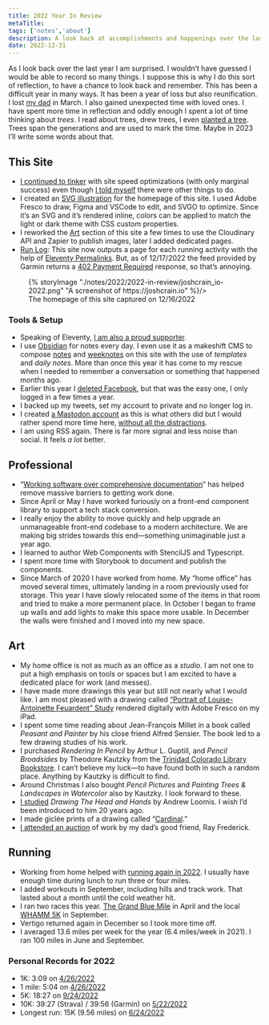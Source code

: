 ```yaml
---
title: 2022 Year In Review
metaTitle: 
tags: ['notes','about']
description: A look back at accomplishments and happenings over the last year. 
date: 2022-12-31
---
```


As I look back over the last year I am surprised. I wouldn’t have guessed I would be able to record so many things. I suppose this is why I do this sort of reflection, to have a chance to look back and remember. This has been a difficult year in many ways. It has been a year of loss but also reunification. I lost [my dad](https://joshcrain.io/ancestry/ancestors/samuel-e-crain/) in March. I also gained unexpected time with loved ones. I have spent more time in reflection and oddly enough I spent a lot of time thinking about *trees*. I read about trees, drew trees, I even [planted a tree](/notes/2022/weeknote-18-2022/). Trees span the generations and are used to mark the time. Maybe in 2023 I’ll write some words about that. 

## This Site
- [I continued to tinker](/notes/2022/joshtimization/) with site speed optimizations (with only marginal success) even though [I told myself](/notes/2022/not-so-fast/) there were other things to do.
- I created an [SVG illustration](/notes/2022/svg-self-portrait/) for the homepage of this site. I used Adobe Fresco to draw, Figma and VSCode to edit, and SVGO to optimize. Since it‘s an SVG and it’s rendered inline, colors can be applied to match the light or dark theme with CSS custom properties. 
- I reworked the [Art](/art/) section of this site a few times to use the Cloudinary API and Zapier to publish images, later I added dedicated pages. 
- [Run Log](/running/): This site now outputs a page for each running activity with the help of [Eleventy Permalinks](https://www.11ty.dev/docs/pagination/#remapping-with-permalinks). But, as of 12/17/2022 the feed provided by Garmin returns a [402 Payment Required](https://developer.mozilla.org/en-US/docs/Web/HTTP/Status/402) response, so that’s annoying.

<figure>
{% storyImage "./notes/2022/2022-in-review/joshcrain_io-2022.png" "A screenshot of https://joshcrain.io" %}/>
	<figcaption>
	The homepage of this site captured on 12/16/2022
	</figcaption>
</figure>

### Tools & Setup
- Speaking of Eleventy, [I am also a proud supporter](https://www.zachleat.com/web/eleventy-one-point-oh/). 
- I use [Obsidian](https://obsidian.md/) for notes every day. I even use it as a makeshift CMS to compose [notes](/notes/) and [weeknotes](/tags/weeknotes/) on this site with the use of *templates* and *daily notes*. More than once this year it has come to my rescue when I needed to remember a conversation or something that happened months ago. 
- Earlier this year I [deleted Facebook](https://deletefacebook.com/), but that was the easy one, I only logged in a few times a year. 
- I backed up my tweets, set my account to private and no longer log in. 
- I created [a Mastodon account](https://indieweb.social/@joshcrain) as this is what others did but I would rather spend more time here, [without all the distractions](/notes/2022/a-lonely-place/). 
- I am using RSS again. There is far more signal and less noise than social. It feels *a lot* better. 

## Professional 
- “[Working software over comprehensive documentation](https://agilemanifesto.org/)” has helped remove massive barriers to getting work done. 
- Since April or May I have worked furiously on a front-end component library to support a tech stack conversion.  
- I really enjoy the ability to move quickly and help upgrade an unmanageable front-end codebase to a modern architecture. We are making big strides towards this end—something unimaginable just a year ago. 
- I learned to author Web Components with StencilJS and Typescript. 
- I spent more time with Storybook to document and publish the components. 
- Since March of 2020 I have worked from home. My “home office” has moved several times, ultimately landing in a room previously used for storage. This year I have slowly relocated some of the items in that room and tried to make a more permanent place. In October I began to frame up walls and add lights to make this space more usable. In December the walls were finished and I moved into my new space. 

## Art
- My home office is not as much as an office as a *studio*. I am not one to put a high emphasis on tools or spaces but I am excited to have a dedicated place for work (and messes).
- I have made more drawings this year but still not nearly what I would like. I am most pleased with a drawing called [“Portrait of Louise-Antoinette Feuardent” Study](/art/portrait-of-louise-antoinette-feuardent-study/) rendered digitally with Adobe Fresco on my iPad. 
- I spent some time reading about Jean-François Millet in a book called *Peasant and Painter* by his close friend Alfred Sensier. The book led to a few drawing studies of his work.
- I purchased *Rendering In Pencil* by Arthur L. Guptill, and *Pencil Broadsides* by Theodore Kautzky from the [Trinidad Colorado Library Bookstore](https://librarybookstore-trinidadcolorado.org/). I can’t believe my luck—to have found both in such a random place. Anything by Kautzky is difficult to find. 
- Around Christmas I also bought *Pencil Pictures* and *Painting Trees &amp; Landscapes in Watercolor* also by Kautzky. I look forward to these. 
- [I studied](/art/loomis-studies/) *Drawing The Head and Hands* by Andrew Loomis. I wish I’d been introduced to him 20 years ago. 
- I made giclée prints of a drawing called “[Cardinal](/art/cardinal/).”
- [I attended an auction](/notes/2022/ray-frederick-sale/) of work by my dad’s good friend, Ray Frederick. 

## Running
- Working from home helped with [running again in 2022](/running/2022/). I usually have enough time during lunch to run three or four miles. 
- I added workouts in September, including hills and track work. That lasted about a month until the cold weather hit. 
- I ran two races this year. [The Grand Blue Mile](/running/2022/8712908950/) in April and the local [WHAMM 5K](/running/2022/9667890500/) in September.
- Vertigo returned again in December so I took more time off. 
- I averaged 13.6 miles per week for the year (6.4 miles/week in 2021). I ran 100 miles in June and September. 

### Personal Records for 2022
- 1K: 3:09 on [4/26/2022](/running/2022/8712908950)
- 1 mile: 5:04 on [4/26/2022](/running/2022/8712908950)
- 5K: 18:27 on [9/24/2022](/running/2022/9667890500)
- 10K: 39:27 (Strava) / 39:56 (Garmin) on [5/22/2022](/running/2022/8874106348)
- Longest run: 15K (9.56 miles) on [6/24/2022](/running/2022/9078895010)

